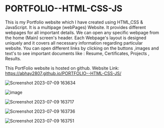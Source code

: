 # PORTFOLIO--HTML-CSS-JS

This is my Portfolio website which I have created using HTML,CSS & JavaScript.
It is a multipage (webPages) Website.
It provides different webpages for all important details. 
We can open any specific webpage from the home (Main) screen's header.
Each Webpage's layout is designed uniquely and it covers all necessary information regarding particular website.
You can open different links by clicking on the buttons ,images and text's to see important documents like :
Resume, Certificates, Projects , Results.

This PortFolio website is hosted on github.
Website Link: https://abhay2807.github.io/PORTFOLIO--HTML-CSS-JS/

![Screenshot 2023-07-09 163634](https://github.com/Abhay2807/PORTFOLIO--HTML-CSS-JS-/assets/76277587/a9e2f383-311a-4d5f-a051-678a5e228b6a)

![image](https://github.com/Abhay2807/PORTFOLIO--HTML-CSS-JS-/assets/76277587/7893efab-f8c9-442b-a8f4-f3c541a9ede9)

![Screenshot 2023-07-09 163717](https://github.com/Abhay2807/PORTFOLIO--HTML-CSS-JS-/assets/76277587/ff4a9bf0-9612-457c-bc98-4b9aae5e5902)

![Screenshot 2023-07-09 163736](https://github.com/Abhay2807/PORTFOLIO--HTML-CSS-JS-/assets/76277587/dfd59c37-f055-46ae-b97c-dc21e9dfa223)

![Screenshot 2023-07-09 163751](https://github.com/Abhay2807/PORTFOLIO--HTML-CSS-JS-/assets/76277587/079f0bd9-ae84-4c5a-9d08-77ca4c8be5f2)








